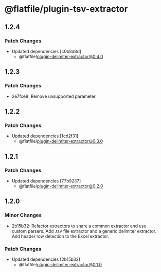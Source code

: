 # @flatfile/plugin-tsv-extractor

## 1.2.4

### Patch Changes

- Updated dependencies [c0b8d8d]
  - @flatfile/plugin-delimiter-extractor@0.4.0

## 1.2.3

### Patch Changes

- 2e7fce8: Remove unsupported parameter

## 1.2.2

### Patch Changes

- Updated dependencies [1cd2f31]
  - @flatfile/plugin-delimiter-extractor@0.3.0

## 1.2.1

### Patch Changes

- Updated dependencies [77b9237]
  - @flatfile/plugin-delimiter-extractor@0.2.0

## 1.2.0

### Minor Changes

- 2b15b32: Refactor extractors to share a common extractor and use custom parsers. Add .tsv file extractor and a generic delimiter extractor. Add header row detection to the Excel extractor.

### Patch Changes

- Updated dependencies [2b15b32]
  - @flatfile/plugin-delimiter-extractor@0.1.0
